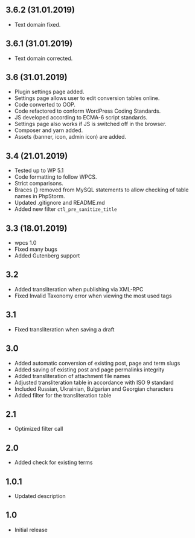## 3.6.2 (31.01.2019)
* Text domain fixed.

## 3.6.1 (31.01.2019)
* Text domain corrected.

## 3.6 (31.01.2019)
* Plugin settings page added.
* Settings page allows user to edit conversion tables online.
* Code converted to OOP.
* Code refactored to conform WordPress Coding Standards.
* JS developed according to ECMA-6 script standards.
* Settings page also works if JS is switched off in the browser.
* Composer and yarn added.
* Assets (banner, icon, admin icon) are added.

## 3.4 (21.01.2019)
* Tested up to WP 5.1
* Code formatting to follow WPCS.
* Strict comparisons.
* Braces {} removed from MySQL statements to allow checking of table names in PhpStorm.
* Updated .gitignore and README.md
* Added new filter `ctl_pre_sanitize_title`

## 3.3 (18.01.2019)
* wpcs 1.0
* Fixed many bugs
* Added Gutenberg support

## 3.2
* Added transliteration when publishing via XML-RPC
* Fixed Invalid Taxonomy error when viewing the most used tags

## 3.1
* Fixed transliteration when saving a draft

## 3.0
* Added automatic conversion of existing post, page and term slugs
* Added saving of existing post and page permalinks integrity
* Added transliteration of attachment file names
* Adjusted transliteration table in accordance with ISO 9 standard
* Included Russian, Ukrainian, Bulgarian and Georgian characters
* Added filter for the transliteration table

## 2.1
* Optimized filter call

## 2.0
* Added check for existing terms

## 1.0.1
* Updated description

## 1.0
* Initial release